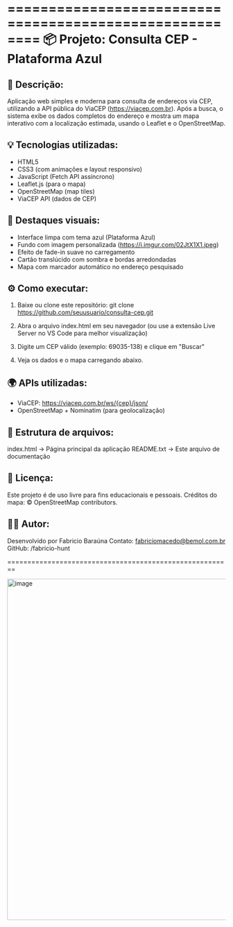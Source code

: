========================================================
📦 Projeto: Consulta CEP - Plataforma Azul
========================================================

🧾 Descrição:
--------------------------------------------------------
Aplicação web simples e moderna para consulta de endereços via CEP,
utilizando a API pública do ViaCEP (https://viacep.com.br).
Após a busca, o sistema exibe os dados completos do endereço
e mostra um mapa interativo com a localização estimada,
usando o Leaflet e o OpenStreetMap.

💡 Tecnologias utilizadas:
--------------------------------------------------------
- HTML5
- CSS3 (com animações e layout responsivo)
- JavaScript (Fetch API assíncrono)
- Leaflet.js (para o mapa)
- OpenStreetMap (map tiles)
- ViaCEP API (dados de CEP)

🎨 Destaques visuais:
--------------------------------------------------------
- Interface limpa com tema azul (Plataforma Azul)
- Fundo com imagem personalizada (https://i.imgur.com/02JtX1X1.jpeg)
- Efeito de fade-in suave no carregamento
- Cartão translúcido com sombra e bordas arredondadas
- Mapa com marcador automático no endereço pesquisado

⚙️ Como executar:
--------------------------------------------------------
1. Baixe ou clone este repositório:
   git clone https://github.com/seuusuario/consulta-cep.git

2. Abra o arquivo index.html em seu navegador
   (ou use a extensão Live Server no VS Code para melhor visualização)

3. Digite um CEP válido (exemplo: 69035-138) e clique em "Buscar"

4. Veja os dados e o mapa carregando abaixo.

🌍 APIs utilizadas:
--------------------------------------------------------
- ViaCEP: https://viacep.com.br/ws/{cep}/json/
- OpenStreetMap + Nominatim (para geolocalização)

📁 Estrutura de arquivos:
--------------------------------------------------------
index.html     → Página principal da aplicação
README.txt     → Este arquivo de documentação

📜 Licença:
--------------------------------------------------------
Este projeto é de uso livre para fins educacionais e pessoais.
Créditos do mapa: © OpenStreetMap contributors.

👨‍💻 Autor:
--------------------------------------------------------
Desenvolvido por Fabricio Baraúna
Contato: fabriciomacedo@bemol.com.br
GitHub: /fabricio-hunt

========================================================

<img width="698" height="787" alt="image" src="https://github.com/user-attachments/assets/c8dbc29c-ff03-47f1-bd51-333b5035e7e5" />

